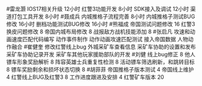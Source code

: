 #雷龙灏 
IOS17相关升级          12小时
红警3功能开发           8小时
SDK接入及调试          12小时
渠道打包工具开发        8小时
#聂成兵 
内城推格子流程完善            8小时
内城推格子测试BUG修改         16小时
删档功能测试BUG修改           16小时
#熊福成 
帝国测试问题修改                                      16
红警3换皮问题修改                                    8
帝国内城布局修改                                      8
战报敌方战机技能添加                               8
#张启凡 
攻速和动画速度匹配代码编写
动作事件制作
动作动画攻速匹配测试
接入帝国数据
人物动作融合
#崔健奎 
修改红警线上bug
外城采矿车查看信息
采矿车协助的设置和发布
采矿车协助记录开发
采矿车其他玩家援助部队的开发
#刘健 
线上bug修正	8
他人镖车形象奖励解析	8
阵容英雄士兵重复性检测	8
活动镖车筛选刷新，和跳转目标	8
镖车奖励剩余和损坏状态切换	8
#胡菲菲 
帝国推格子版本测试 4
帝国线上维护      4
红警线上BUG及红警3     8
工作进度跟进及安排   4
红警矿车版本 20